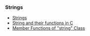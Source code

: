 ### Strings
- [Strings](strings.md)
- [String and their functions in C](stringAndTheirFunctionsInC.md)
- [Member Functions of "string" Class](member-function-of-string-class.md)

